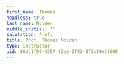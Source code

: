 ```yaml
---
first_name: Thomas
headless: true
last_name: Nolden
middle_initial: ''
salutation: Prof.
title: Prof. Thomas Nolden
type: instructor
uid: 86dc1f99-4397-f2ee-2f43-8f3b10e5f600
---
```

